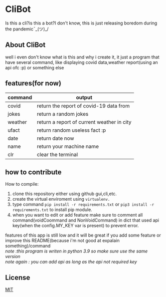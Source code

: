 # CliBot
Is this a cli?is this a bot?I don't know, this is just releasing boredom during the pandemic¯\_(ツ)_/

## About CliBot
well i even don't know what is this and why i create it, it just a program that have several command, like displaying covid data,weather report(using an api ofc :p) or something else
## features(for now)
|command   | output  |
|---|---|
|  covid|  return the report of covid-19 data from|
|  jokes | return a random jokes|
|  weather <city>  |  return a report of current weather in city |
|  ufact | return random useless fact :p  |
|  date | return date now   |
|  name | return your machine name|
|  clr  | clear the terminal|

## how to contribute
How to compile:
  1. clone this repository either using github gui,cli,etc.
  2. create the virtual enviroment using ```virtualenv.```
  3. type command ```pip install -r requirements.txt``` or ```pip3 install -r requirements.txt``` to install pip module.
  4. when you want to edit or add feature make sure to comment all command(voidCoommand and NonVoidCommand) in dict that used api key(when the config.MY_KEY var is present) to prevent error.<br/>

features of this app is still low and it will be great if you add some feature or improve this README(because i'm not good at expalain something)/command<br/>
*note  :this program is writen in python 3.9 so make sure use the same version*<br/>
*note again : you can add api as long as the api not required key*
  
## License
[MIT](https://github.com/AlphaBeta1906/CliBot/blob/master/LICENSE)
